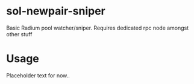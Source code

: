 # sol-newpair-sniper

Basic Radium pool watcher/sniper. Requires dedicated rpc node amongst other stuff

# Usage

Placeholder text for now..
